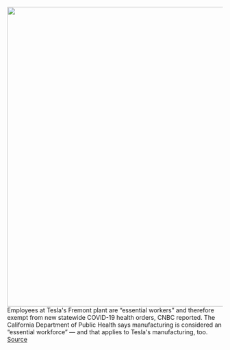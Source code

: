 <img src='https://cdn.vox-cdn.com/thumbor/Mc_puhAek-uQek8mcmfW8IIi3fw=/0x0:2040x1360/1200x800/filters:focal(857x517:1183x843)/cdn.vox-cdn.com/uploads/chorus_image/image/67836890/acastro_180430_1777_tesla_0004.0.jpg' width='700px' /><br/>
Employees at Tesla's Fremont plant are “essential workers” and therefore exempt from new statewide COVID-19 health orders, CNBC reported. The California Department of Public Health says manufacturing is considered an “essential workforce” — and that applies to Tesla's manufacturing, too.
<a href='https://www.theverge.com/2020/11/20/21587781/tesla-workers-california-fremont-exempt-new-covid-19-order-newsom'> Source <a/>
